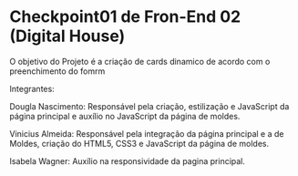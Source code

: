 # Checkpoint01 de Fron-End 02 (Digital House)

O objetivo do Projeto é a criação de cards dinamico de acordo com o preenchimento do fomrm

Integrantes:

Dougla Nascimento: Responsável pela criação, estilização e JavaScript da página principal e auxílio no JavaScript da página de moldes.

Vinicius  Almeida: Responsável pela integração da página principal e a de Moldes, criação do HTML5, CSS3 e JavaScript da página de moldes.

Isabela Wagner: Auxílio na responsividade da pagina principal.
